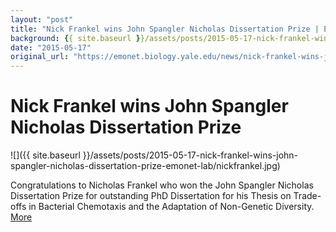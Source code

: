 ```yaml
---
layout: "post"
title: "Nick Frankel wins John Spangler Nicholas Dissertation Prize | Emonet Lab"
background: {{ site.baseurl }}/assets/posts/2015-05-17-nick-frankel-wins-john-spangler-nicholas-dissertation-prize-emonet-lab/nickfrankel.jpg
date: "2015-05-17"
original_url: "https://emonet.biology.yale.edu/news/nick-frankel-wins-john-spangler-nicholas-dissertation-prize"
---
```

# Nick Frankel wins John Spangler Nicholas Dissertation Prize

![]({{ site.baseurl }}/assets/posts/2015-05-17-nick-frankel-wins-john-spangler-nicholas-dissertation-prize-emonet-lab/nickfrankel.jpg)

Congratulations to Nicholas Frankel who won the John Spangler Nicholas Dissertation Prize for outstanding PhD Dissertation for his Thesis on Trade-offs in Bacterial Chemotaxis and the Adaptation of Non-Genetic Diversity. [More](http://gsas.yale.edu/news/alumnus-wins-nih-postdoctoral-fellowship-study-immune-cells)